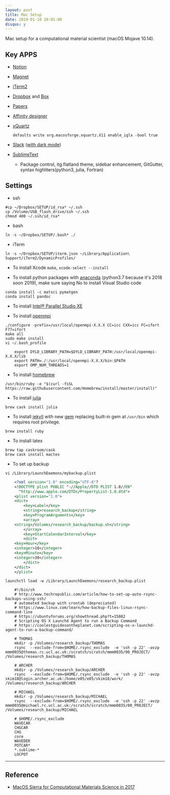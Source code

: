 ```yaml
---
layout: post
title: Mac Setup
date: 2019-01-10 10:01:00
disqus: y
---
```


Mac setup for a computational material scientist (macOS Mojave 10.14).  

## Key APPS

- [Notion](https://www.notion.so)

- [Magnet](https://itunes.apple.com/gb/app/magnet/id441258766?mt=12)

- [iTerm2](https://www.iterm2.com)

- [Dropbox](https://www.dropbox.com) and [Box](https://community.box.com/t5/Using-Box-Sync/Installing-Box-Sync/ta-p/85)

- [Papers](https://papersapp.com)

- [Affinity designer](https://itunes.apple.com/us/app/affinity-designer/id1274090551?mt=8)

- [xQuartz](https://www.xquartz.org)

    ```defaults write org.macosforge.xquartz.X11 enable_iglx -bool true```

- [Slack](https://slack.com) ([with dark mode](https://dev.to/changoman/easy-dark-mode-for-slack-1mmn))

- [SublimeText](https://www.sublimetext.com)  

    - Package control, itg.flatland theme, sidebar enhancement, GitGutter, syntax highliters(python3, julia, Fortran)

## Settings

- ssh
```
#cp ~/Dropbox/SETUP/id_rsa* ~/.ssh
cp /Volume/USB_flash_drive/ssh ~/.ssh
chmod 400 ~/.ssh/id_rsa*
```

- bash
```
ln -s ~/Dropbox/SETUP/.bash* ./ 
```

- iTerm
```
ln -s ~/Dropbox/SETUP/iterm.json ~/Library/Application\ Support/iTerm2/DynamicProfiles/
```

- To install Xcode `make`, `xcode-select --install`

- To install python packages with [anaconda](https://www.anaconda.com/download/#macos) (python3.7 because it's 2018 soon 2019), make sure saying No to install Visual Studio code
```
conda install -c matsci pymatgen
conda install pandoc
```

- To install [Intel® Parallel Studio XE](https://software.intel.com/en-us/qualify-for-free-software/student) 

- To install [openmpi](https://www.open-mpi.org) 
```
./configure -prefix=/usr/local/openmpi-X.X.X CC=icc CXX=icc FC=ifort F77=ifort  
make all  
sudo make install  
vi ~/.bash_profile  
```
```
    export DYLD_LIBRARY_PATH=$DYLD_LIBRARY_PATH:/usr/local/openmpi-X.X.X/lib  
    export PATH=./:/usr/local/openmpi-X.X.X/bin:$PATH  
    export OMP_NUM_THREADS=1  
```

- To install [homebrew](https://brew.sh)
```
/usr/bin/ruby -e "$(curl -fsSL https://raw.githubusercontent.com/Homebrew/install/master/install)"
```

- To install [julia](https://julialang.org/downloads)
```
brew cask install julia
```

- To install [jekyll](https://jekyllrb.com/docs/installation/) with new [gem](https://rubygems.org/pages/download) replacing built-in gem at `/usr/bin` which requires root privilege.
```
brew install ruby
```

- To install latex
```
brew tap caskroom/cask
brew cask install mactex
```

- To set up backup
```
vi /Library/LaunchDaemons/mybackup.plist
```
```xml
    <?xml version="1.0" encoding="UTF-8"?
    <!DOCTYPE plist PUBLIC "-//Apple//DTD PLIST 1.0//EN"
      "http://www.apple.com/DTDs/PropertyList-1.0.dtd">
    <plist version="1.0">
    <dict>
        <key>Label</key>
        <string>research_backup</string>
        <key>ProgramArguments</key>
        <array>
    <string>/Volumes/research_backup/backup.sh</string>
        </array>
        <key>StartCalendarInterval</key>
        <dict>
    <key>Hour</key>
    <integer>10</integer>
    <key>Minute</key>
    <integer>30</integer>
        </dict>
    </dict>
    </plist>
```
```
launchctl load -w /Library/LaunchDaemons/research_backup.plist  
```
```
    #!/bin/sh
    # http://www.techrepublic.com/article/how-to-set-up-auto-rsync-backups-using-ssh/
    # automated backup with crontab (depreciated)
    # https://www.linux.com/learn/how-backup-files-linux-rsync-command-line
    # https://ubuntuforums.org/showthread.php?t=15082
    # Scripting OS X Launchd Agent to run a Backup Command
    # https://coolestguidesontheplanet.com/scripting-os-x-launchd-agent-to-run-a-backup-command/
    
    # THOMAS
    mkdir -p /Volumes/research_backup/THOMAS
    rsync  --exclude-from=$HOME/.rsync_exclude  -e 'ssh -p 22' -avzp mmm0035@thomas.rc.ucl.ac.uk:/scratch/scratch/mmm0035/00_PROJECT/ /Volumes/research_backup/THOMAS
    
    # ARCHER
    mkdir -p /Volumes/research_backup/ARCHER
    rsync  --exclude-from=$HOME/.rsync_exclude  -e 'ssh -p 22' -avzp skim18@login.archer.ac.uk:/home/e05/e05/skim18/work/ /Volumes/research_backup/ARCHER
    
    # MICHAEL
    mkdir -p /Volumes/research_backup/MICHAEL
    rsync  --exclude-from=$HOME/.rsync_exclude  -e 'ssh -p 22' -avzp mmm0035@michael.rc.ucl.ac.uk:/scratch/scratch/mmm0035/00_PROJECT/ /Volumes/research_backup/MICHAEL
```
```
    # $HOME/.rsync_exclude
    WAVECAR
    CHGCAR
    CHG
    core
    WAVEDER
    POTCAR*
    *.sublime-*
    LOCPOT
```
---

## Reference

- [MacOS Sierra for Computational Materials Science in 2017](https://thelostelectron.wordpress.com/2017/09/03/mac-os-sierra-for-computational-materials-science-in-2017/)


